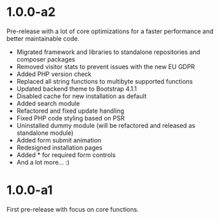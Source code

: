 # 1.0.0-a2
Pre-release with a lot of core optimizations for a faster performance and better maintainable code.

* Migrated framework and libraries to standalone repositories and composer packages
* Removed visitor stats to prevent issues with the new EU GDPR
* Added PHP version check
* Replaced all string functions to multibyte supported functions
* Updated backend theme to Bootstrap 4.1.1
* Disabled cache for new installation as default
* Added search module
* Refactored and fixed update handling
* Fixed PHP code styling based on PSR
* Uninstalled dummy module (will be refactored and released as standalone module)
* Added form submit animation
* Redesigned installation pages
* Added * for required form controls
* And a lot more... :)

# 1.0.0-a1
First pre-release with focus on core functions. 